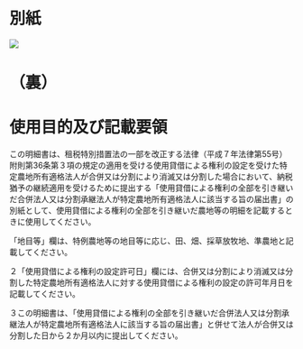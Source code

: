 # 別紙

![](https://www.nta.go.jp/tmp/49fd105b-5ce6-40c7-b51e-6460f5161b25/images/6c24042662122193841a8a87b6bed6260267eef37274fea54fae15b8c8000035.jpg)

# （裏）

# 使用目的及び記載要領

この明細書は、租税特別措置法の一部を改正する法律（平成７年法律第55号）附則第36条第３項の規定の適用を受ける使用貸借による権利の設定を受けた特定農地所有適格法人が合併又は分割により消滅又は分割した場合において、納税猶予の継続適用を受けるために提出する「使用貸借による権利の全部を引き継いだ合併法人又は分割承継法人が特定農地所有適格法人に該当する旨の届出書」の別紙として、使用貸借による権利の全部を引き継いだ農地等の明細を記載するときに使用してください。

「地目等」欄は、特例農地等の地目等に応じ、田、畑、採草放牧地、準農地と記載してください。

２「使用貸借による権利の設定許可日」欄には、合併又は分割により消滅又は分割した特定農地所有適格法人に対する使用貸借による権利の設定の許可年月日を記載してください。

３この明細書は、「使用貸借による権利の全部を引き継いだ合併法人又は分割承継法人が特定農地所有適格法人に該当する旨の届出書」と併せて法人が合併又は分割した日から２か月以内に提出してください。